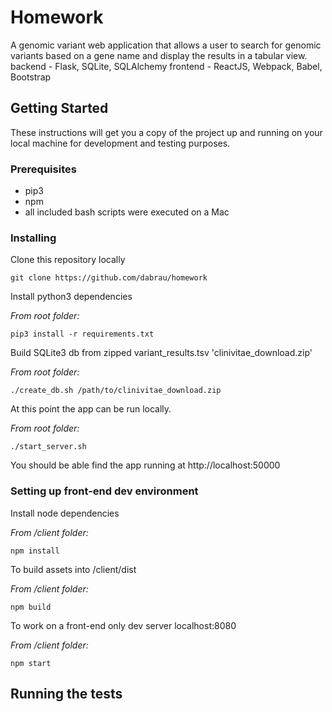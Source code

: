 # Homework

A genomic variant web application that allows a user to search for genomic variants based on a gene name and display the results in a tabular view.
backend - Flask, SQLite, SQLAlchemy
frontend - ReactJS, Webpack, Babel, Bootstrap

## Getting Started

These instructions will get you a copy of the project up and running on your local machine for development and testing purposes.

### Prerequisites

- pip3
- npm
- all included bash scripts were executed on a Mac

### Installing

Clone this repository locally

```
git clone https://github.com/dabrau/homework
```


Install python3 dependencies

*From root folder:*
```
pip3 install -r requirements.txt
```


Build SQLite3 db from zipped variant_results.tsv 'clinivitae_download.zip'

*From root folder:*
```
./create_db.sh /path/to/clinivitae_download.zip
```


At this point the app can be run locally.

*From root folder:*
```
./start_server.sh
```
You should be able find the app running at http://localhost:50000



### Setting up front-end dev environment

Install node dependencies

*From /client folder:*
```
npm install
```

To build assets into /client/dist

*From /client folder:*
```
npm build
```

To work on a front-end only dev server localhost:8080

*From /client folder:*
```
npm start
```


## Running the tests


